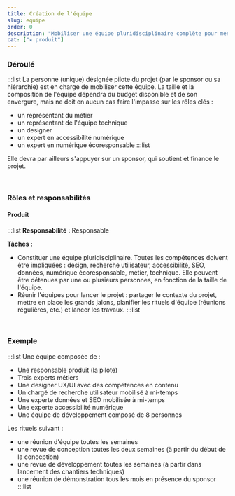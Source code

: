 ```yaml
---
title: Création de l'équipe
slug: equipe
order: 0
description: "Mobiliser une équipe pluridisciplinaire complète pour mener à bien le projet. L'équipe devra compter un pilote clairement identifié et pouvoir s'appuyer sur un sponsor."
cat: ["★ produit"]
---
```


### Déroulé

:::list
La personne (unique) désignée pilote du projet (par le sponsor ou sa hiérarchie) est en charge de mobiliser cette équipe. La taille et la composition de l'équipe dépendra du budget disponible et de son envergure, mais ne doit en aucun cas faire l'impasse sur les rôles clés :

- un représentant du métier
- un représentant de l'équipe technique
- un designer
- un expert en accessibilité numérique
- un expert en numérique écoresponsable
  :::list

Elle devra par ailleurs s'appuyer sur un sponsor, qui soutient et finance le projet.

<br/>

### Rôles et responsabilités

#### <span class="fr-badge fr-badge--pink-macaron">Produit</span>

:::list
**Responsabilité :** <span class="fr-tag fr-tag--sm">Responsable</span>

**Tâches :**

- Constituer une équipe pluridisciplinaire. Toutes les compétences doivent être impliquées : design, recherche utilisateur, accessibilité, SEO, données, numérique écoresponsable, métier, technique. Elle peuvent être détenues par une ou plusieurs personnes, en fonction de la taille de l'équipe.
- Réunir l'équipes pour lancer le projet : partager le contexte du projet, mettre en place les grands jalons, planifier les rituels d'équipe (réunions régulières, etc.) et lancer les travaux.
  :::list

<br/>

### Exemple

:::list
Une équipe composée de :

- Une responsable produit (la pilote)
- Trois experts métiers
- Une designer UX/UI avec des compétences en contenu
- Un chargé de recherche utilisateur mobilisé à mi-temps
- Une experte données et SEO mobilisée à mi-temps
- Une experte accessibilité numérique
- Une équipe de développement composé de 8 personnes

Les rituels suivant :

- une réunion d'équipe toutes les semaines
- une revue de conception toutes les deux semaines (à partir du début de la conception)
- une revue de développement toutes les semaines (à partir dans lancement des chantiers techniques)
- une réunion de démonstration tous les mois en présence du sponsor
  :::list
